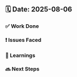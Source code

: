 ## 🗓️ Date: 2025-08-06

### ✅ Work Done


### ❗ Issues Faced


### 📝 Learnings


### 🔜 Next Steps


